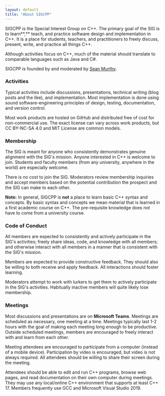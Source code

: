 ```yaml
---
layout: default
title: "About SIGCPP"
---
```


SIGCPP is the Special Interest Group on C++. The primary goal of the SIG is to learn**,** teach, and practice software design and implementation in C++. It is a place for students, teachers, and practitioners to freely discuss, present, write, and practice all things C++. 

Although activities focus on C++, much of the material should translate to comparable languages such as Java and C\#.

SIGCPP is founded by and moderated by [Sean Murthy](https://github.com/smurthys).

### **Activities**

Typical activities include discussions, presentations, technical writing \(blog posts and the like\), and implementation. Most implementation is done using sound software-engineering principles of design, testing, documentation, and version control. 

Most work products are hosted on GitHub and distributed free of cost for non-commercial use. The exact license can vary across work products, but CC BY-NC-SA 4.0 and MIT License are common models. 

### **Membership**

The SIG is meant for anyone who consistently demonstrates genuine alignment with the SIG's mission. Anyone interested in C++ is welcome to join. Students and faculty members \(from any university, anywhere in the world\) are especially welcome.

There is no cost to join the SIG. Moderators review membership inquiries and accept members based on the potential contribution the prospect and the SIG can make to each other.

**Note:** In general, SIGCPP is **not** a place to learn basic C++ syntax and concepts. By basic syntax and concepts we mean material that is learned in a first academic course on C++. The pre-requisite knowledge does not have to come from a university course.

### **Code of Conduct**

All members are expected to consistently and actively participate in the SIG's activities; freely share ideas, code, and knowledge with all members; and otherwise interact with all members in a manner that is consistent with the SIG's mission.

Members are expected to provide constructive feedback. They should also be willing to both receive and apply feedback. All interactions should foster learning.

Moderators attempt to work with lurkers to get them to actively participate in the SIG's activities. Habitually inactive members will quite likely lose membership.

### **Meetings**

Most discussions and presentations are on **Microsoft Teams**. Meetings are scheduled as necessary, one meeting at a time. Meetings typically last 1-2 hours with the goal of making each meeting long enough to be productive. Outside scheduled meetings, members are encouraged to freely interact with and learn from each other.

Meeting attendees are encouraged to participate from a computer \(instead of a mobile device\). Participation by video is encouraged, but video is not always required. All attendees should be willing to share their screen during the meeting.

Attendees should be able to edit and run C++ programs, browse web pages, and read documentation on their own computer during meetings. They may use any local/online C++ environment that supports at least C++ 17. Members frequently use GCC and Microsoft Visual Studio 2019.

